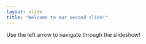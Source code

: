 ```yaml
---
layout: slide
title: "Welcome to our second slide!"
---
```

Use the left arrow to navigate through the slideshow!
